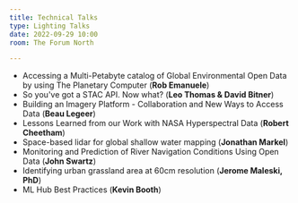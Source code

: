 ```yaml
---
title: Technical Talks
type: Lighting Talks
date: 2022-09-29 10:00
room: The Forum North

---
```

- Accessing a Multi-Petabyte catalog of Global Environmental Open Data by using The Planetary Computer (**Rob Emanuele**) 
- So you've got a STAC API. Now what? (**Leo Thomas & David Bitner**) 
- Building an Imagery Platform - Collaboration and New Ways to Access Data (**Beau Legeer**) 
- Lessons Learned from our Work with NASA Hyperspectral Data (**Robert Cheetham**) 
- Space-based lidar for global shallow water mapping (**Jonathan Markel**)
- Monitoring and Prediction of River Navigation Conditions Using Open Data (**John Swartz**)
- Identifying urban grassland area at 60cm resolution (**Jerome Maleski, PhD**)
- ML Hub Best Practices (**Kevin Booth**)